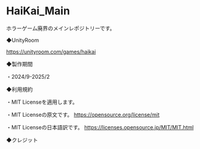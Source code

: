 # HaiKai_Main
ホラーゲーム廃界のメインレポジトリーです。

◆UnityRoom

https://unityroom.com/games/haikai

◆製作期間

・2024/9-2025/2

◆利用規約

・MIT Licenseを適用します。

・MIT Licenseの原文です。
https://opensource.org/license/mit

・MIT Licenseの日本語訳です。
https://licenses.opensource.jp/MIT/MIT.html

◆クレジット
